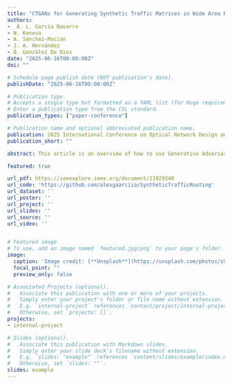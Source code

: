 ```yaml
---
title: "CTGANs for Generating Synthetic Traffic Matrices in Wide Area Networks"
authors:
-  A. L. García Navarro
- N. Koneva
- A. Sánchez-Macián
- J. A. Hernández
- Ó. González De Dios
date: "2025-06-16T00:00:00Z"
doi: ""

# Schedule page publish date (NOT publication's date).
publishDate: "2025-06-16T00:00:00Z"

# Publication type.
# Accepts a single type but formatted as a YAML list (for Hugo requirements).
# Enter a publication type from the CSL standard.
publication_types: ["paper-conference"]

# Publication name and optional abbreviated publication name.
publication: 2025 International Conference on Optical Network Design and Modeling (ONDM)
publication_short: ""

abstract: This article is an overview of how to use Generative Adversarial Networks (GANs) for generating synthetic traffic matrices for network research. We show Conditional Tabular Generative Adversarial Networks (CTGANs), a method based on GANs that accurately captures the dynamics of 167 real traffic matrices from the US Abilene topology. This method scores more than 80% in quality score and preserves the statistical properties of the original dataset. Also, when evaluating the traffic matrices on the topology, the synthetic data accurately mimics the original data, showing average link load values similar to the original ones. The code used in the experiments is also provided to the community in GitHub for further use and experimentation.

featured: true

url_pdf: https://ieeexplore.ieee.org/document/11029340
url_code: 'https://github.com/alexgaarciia/SyntheticTrafficRouting'
url_dataset: ''
url_poster: ''
url_project: ''
url_slides: ''
url_source: ''
url_video: ''


# Featured image
# To use, add an image named `featured.jpg/png` to your page's folder. 
image:
  caption: 'Image credit: [**Unsplash**](https://unsplash.com/photos/s9CC2SKySJM)'
  focal_point: ""
  preview_only: false

# Associated Projects (optional).
#   Associate this publication with one or more of your projects.
#   Simply enter your project's folder or file name without extension.
#   E.g. `internal-project` references `content/project/internal-project/index.md`.
#   Otherwise, set `projects: []`.
projects:
- internal-project

# Slides (optional).
#   Associate this publication with Markdown slides.
#   Simply enter your slide deck's filename without extension.
#   E.g. `slides: "example"` references `content/slides/example/index.md`.
#   Otherwise, set `slides: ""`.
slides: example
---
```


<!-- This work is driven by the results in my [previous paper](/publication/conference-paper/) on LLMs.

{{% callout note %}}
Create your slides in Markdown - click the *Slides* button to check out the example.
{{% /callout %}}

Add the publication's **full text** or **supplementary notes** here. You can use rich formatting such as including [code, math, and images](https://docs.hugoblox.com/content/writing-markdown-latex/). -->
